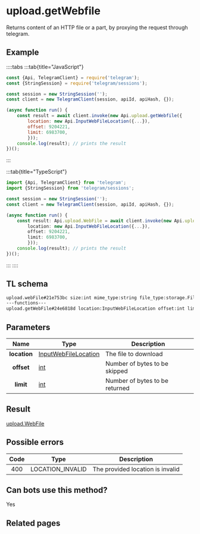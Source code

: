 # upload.getWebfile

Returns content of an HTTP file or a part, by proxying the request through telegram.

## Example

::::tabs
:::tab{title="JavaScript"}

```js
const {Api, TelegramClient} = require('telegram');
const {StringSession} = require('telegram/sessions');

const session = new StringSession('');
const client = new TelegramClient(session, apiId, apiHash, {});

(async function run() {
    const result = await client.invoke(new Api.upload.getWebfile({
		location: new Api.InputWebFileLocation({...}),
		offset: 9204221,
		limit: 6983700,
		}));
    console.log(result); // prints the result
})();
```

:::

:::tab{title="TypeScript"}

```ts
import {Api, TelegramClient} from 'telegram';
import {StringSession} from 'telegram/sessions';

const session = new StringSession('');
const client = new TelegramClient(session, apiId, apiHash, {});

(async function run() {
    const result: Api.upload.WebFile = await client.invoke(new Api.upload.getWebfile({
		location: new Api.InputWebFileLocation({...}),
		offset: 9204221,
		limit: 6983700,
		}));
    console.log(result); // prints the result
})();
```

:::
::::

## TL schema

```txt
upload.webFile#21e753bc size:int mime_type:string file_type:storage.FileType mtime:int bytes:bytes = upload.WebFile;
---functions---
upload.getWebFile#24e6818d location:InputWebFileLocation offset:int limit:int = upload.WebFile;
```

## Parameters

|     Name     | Type                                                                        | Description                    |
| :----------: | --------------------------------------------------------------------------- | ------------------------------ |
| **location** | [InputWebFileLocation](https://core.telegram.org/type/InputWebFileLocation) | The file to download           |
|  **offset**  | [int](https://core.telegram.org/type/int)                                   | Number of bytes to be skipped  |
|  **limit**   | [int](https://core.telegram.org/type/int)                                   | Number of bytes to be returned |

## Result

[upload.WebFile](https://core.telegram.org/type/upload.WebFile)

## Possible errors

| Code | Type             | Description                      |
| :--: | ---------------- | -------------------------------- |
| 400  | LOCATION_INVALID | The provided location is invalid |

## Can bots use this method?

Yes

## Related pages
